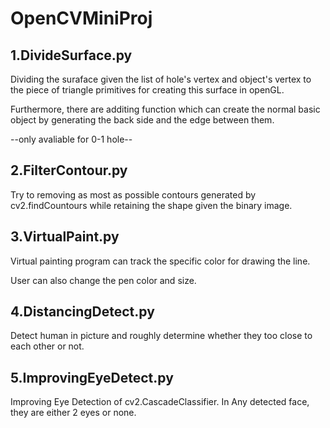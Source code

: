 # OpenCVMiniProj

## 1.DivideSurface.py
  Dividing the suraface given the list of hole's vertex and object's vertex to the piece of triangle primitives for creating this surface in openGL.
  
  Furthermore, there are additing function which can create the normal basic object by generating the back side and the edge between them.
  
  --only avaliable for 0-1 hole--
  
  
## 2.FilterContour.py
  Try to removing as most as possible contours generated by cv2.findCountours while retaining the shape given the binary image.
  
  
## 3.VirtualPaint.py
  Virtual painting program can track the specific color for drawing the line.
  
  User can also change the pen color and size.
  
  
## 4.DistancingDetect.py
  Detect human in picture and roughly determine whether they too close to each other or not.
  
  
## 5.ImprovingEyeDetect.py
  Improving Eye Detection of cv2.CascadeClassifier. In Any detected face, they are either 2 eyes or none.
  

  
